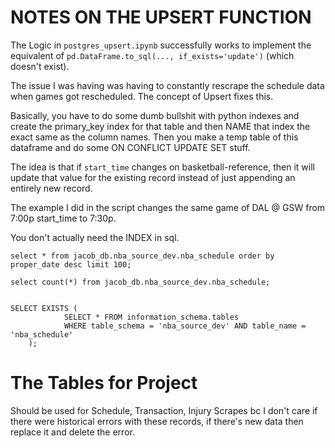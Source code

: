 # NOTES ON THE UPSERT FUNCTION
The Logic in `postgres_upsert.ipynb` successfully works to implement the equivalent of `pd.DataFrame.to_sql(..., if_exists='update')` (which doesn't exist).

The issue I was having was having to constantly rescrape the schedule data when games got rescheduled.  The concept of Upsert fixes this.

Basically, you have to do some dumb bullshit with python indexes and create the primary_key index for that table and then NAME that index the exact same as the column names.  Then you make a temp table of this dataframe and do some ON CONFLICT UPDATE SET stuff.

The idea is that if `start_time` changes on basketball-reference, then it will update that value for the existing record instead of just appending an entirely new record.

The example I did in the script changes the same game of DAL @ GSW from 7:00p start_time to 7:30p.


You don't actually need the INDEX in sql. 
```
select * from jacob_db.nba_source_dev.nba_schedule order by proper_date desc limit 100;

select count(*) from jacob_db.nba_source_dev.nba_schedule;


SELECT EXISTS (
            SELECT * FROM information_schema.tables 
            WHERE table_schema = 'nba_source_dev' AND table_name = 'nba_schedule'
    );
```

# The Tables for Project
Should be used for Schedule, Transaction, Injury Scrapes bc I don't care if there were historical errors with these records, if there's new data then replace it and delete the error.